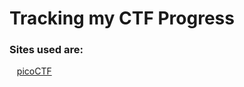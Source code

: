 # **Tracking my CTF Progress**

### Sites used are:

&nbsp;&nbsp;&nbsp;[picoCTF](https://www.picoctf.org/)
